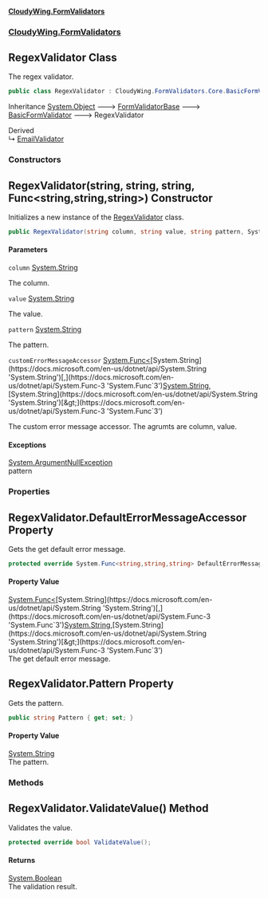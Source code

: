 #### [CloudyWing.FormValidators](index.md 'index')
### [CloudyWing.FormValidators](CloudyWing.FormValidators.md 'CloudyWing.FormValidators')

## RegexValidator Class

The regex validator.

```csharp
public class RegexValidator : CloudyWing.FormValidators.Core.BasicFormValidator
```

Inheritance [System.Object](https://docs.microsoft.com/en-us/dotnet/api/System.Object 'System.Object') &#129106; [FormValidatorBase](CloudyWing.FormValidators.Core.FormValidatorBase.md 'CloudyWing.FormValidators.Core.FormValidatorBase') &#129106; [BasicFormValidator](CloudyWing.FormValidators.Core.BasicFormValidator.md 'CloudyWing.FormValidators.Core.BasicFormValidator') &#129106; RegexValidator

Derived  
&#8627; [EmailValidator](CloudyWing.FormValidators.EmailValidator.md 'CloudyWing.FormValidators.EmailValidator')
### Constructors

<a name='CloudyWing.FormValidators.RegexValidator.RegexValidator(string,string,string,System.Func_string,string,string_)'></a>

## RegexValidator(string, string, string, Func<string,string,string>) Constructor

Initializes a new instance of the [RegexValidator](CloudyWing.FormValidators.RegexValidator.md 'CloudyWing.FormValidators.RegexValidator') class.

```csharp
public RegexValidator(string column, string value, string pattern, System.Func<string,string,string> customErrorMessageAccessor=null);
```
#### Parameters

<a name='CloudyWing.FormValidators.RegexValidator.RegexValidator(string,string,string,System.Func_string,string,string_).column'></a>

`column` [System.String](https://docs.microsoft.com/en-us/dotnet/api/System.String 'System.String')

The column.

<a name='CloudyWing.FormValidators.RegexValidator.RegexValidator(string,string,string,System.Func_string,string,string_).value'></a>

`value` [System.String](https://docs.microsoft.com/en-us/dotnet/api/System.String 'System.String')

The value.

<a name='CloudyWing.FormValidators.RegexValidator.RegexValidator(string,string,string,System.Func_string,string,string_).pattern'></a>

`pattern` [System.String](https://docs.microsoft.com/en-us/dotnet/api/System.String 'System.String')

The pattern.

<a name='CloudyWing.FormValidators.RegexValidator.RegexValidator(string,string,string,System.Func_string,string,string_).customErrorMessageAccessor'></a>

`customErrorMessageAccessor` [System.Func&lt;](https://docs.microsoft.com/en-us/dotnet/api/System.Func-3 'System.Func`3')[System.String](https://docs.microsoft.com/en-us/dotnet/api/System.String 'System.String')[,](https://docs.microsoft.com/en-us/dotnet/api/System.Func-3 'System.Func`3')[System.String](https://docs.microsoft.com/en-us/dotnet/api/System.String 'System.String')[,](https://docs.microsoft.com/en-us/dotnet/api/System.Func-3 'System.Func`3')[System.String](https://docs.microsoft.com/en-us/dotnet/api/System.String 'System.String')[&gt;](https://docs.microsoft.com/en-us/dotnet/api/System.Func-3 'System.Func`3')

The custom error message accessor. The agrumts are column, value.

#### Exceptions

[System.ArgumentNullException](https://docs.microsoft.com/en-us/dotnet/api/System.ArgumentNullException 'System.ArgumentNullException')  
pattern
### Properties

<a name='CloudyWing.FormValidators.RegexValidator.DefaultErrorMessageAccessor'></a>

## RegexValidator.DefaultErrorMessageAccessor Property

Gets the get default error message.

```csharp
protected override System.Func<string,string,string> DefaultErrorMessageAccessor { get; }
```

#### Property Value
[System.Func&lt;](https://docs.microsoft.com/en-us/dotnet/api/System.Func-3 'System.Func`3')[System.String](https://docs.microsoft.com/en-us/dotnet/api/System.String 'System.String')[,](https://docs.microsoft.com/en-us/dotnet/api/System.Func-3 'System.Func`3')[System.String](https://docs.microsoft.com/en-us/dotnet/api/System.String 'System.String')[,](https://docs.microsoft.com/en-us/dotnet/api/System.Func-3 'System.Func`3')[System.String](https://docs.microsoft.com/en-us/dotnet/api/System.String 'System.String')[&gt;](https://docs.microsoft.com/en-us/dotnet/api/System.Func-3 'System.Func`3')  
The get default error message.

<a name='CloudyWing.FormValidators.RegexValidator.Pattern'></a>

## RegexValidator.Pattern Property

Gets the pattern.

```csharp
public string Pattern { get; set; }
```

#### Property Value
[System.String](https://docs.microsoft.com/en-us/dotnet/api/System.String 'System.String')  
The pattern.
### Methods

<a name='CloudyWing.FormValidators.RegexValidator.ValidateValue()'></a>

## RegexValidator.ValidateValue() Method

Validates the value.

```csharp
protected override bool ValidateValue();
```

#### Returns
[System.Boolean](https://docs.microsoft.com/en-us/dotnet/api/System.Boolean 'System.Boolean')  
The validation result.